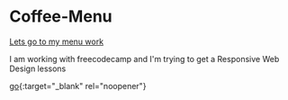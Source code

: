 # Coffee-Menu

[Lets go to my menu work](https://jekase9.github.io/Coffee-Menu/)

I am working with freecodecamp and I'm trying to get a Responsive Web Design lessons

[go](https://jekase9.github.io/Coffee-Menu/){:target="_blank" rel="noopener"}
